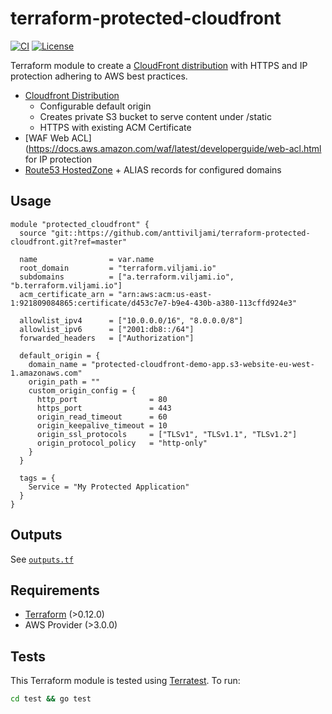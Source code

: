 # terraform-protected-cloudfront

[![CI](https://github.com/anttiviljami/terraform-protected-cloudfront/workflows/CI/badge.svg)](https://github.com/anttiviljami/terraform-protected-cloudfront/actions?query=workflow%3ACI)
[![License](https://img.shields.io/badge/license-Apache-blue)](https://github.com/anttiviljami/terraform-protected-cloudfront/blob/master/LICENSE)

Terraform module to create a [CloudFront distribution](https://docs.aws.amazon.com/AmazonCloudFront/latest/DeveloperGuide/distribution-overview.html)
with HTTPS and IP protection adhering to AWS best practices.

- [Cloudfront Distribution](https://docs.aws.amazon.com/AmazonCloudFront/latest/DeveloperGuide/distribution-overview.html)
  - Configurable default origin
  - Creates private S3 bucket to serve content under /static
  - HTTPS with existing ACM Certificate
- [WAF Web ACL](https://docs.aws.amazon.com/waf/latest/developerguide/web-acl.html for IP protection
- [Route53 HostedZone](https://docs.aws.amazon.com/Route53/latest/DeveloperGuide/hosted-zones-working-with.html) + ALIAS records for configured domains

## Usage

```hcl
module "protected_cloudfront" {
  source "git::https://github.com/anttiviljami/terraform-protected-cloudfront.git?ref=master"

  name                = var.name
  root_domain         = "terraform.viljami.io"
  subdomains          = ["a.terraform.viljami.io", "b.terraform.viljami.io"]
  acm_certificate_arn = "arn:aws:acm:us-east-1:921809084865:certificate/d453c7e7-b9e4-430b-a380-113cffd924e3"

  allowlist_ipv4      = ["10.0.0.0/16", "8.0.0.0/8"]
  allowlist_ipv6      = ["2001:db8::/64"]
  forwarded_headers   = ["Authorization"]

  default_origin = {
    domain_name = "protected-cloudfront-demo-app.s3-website-eu-west-1.amazonaws.com"
    origin_path = ""
    custom_origin_config = {
      http_port                = 80
      https_port               = 443
      origin_read_timeout      = 60
      origin_keepalive_timeout = 10
      origin_ssl_protocols     = ["TLSv1", "TLSv1.1", "TLSv1.2"]
      origin_protocol_policy   = "http-only"
    }
  }

  tags = {
    Service = "My Protected Application"
  }
}
```

## Outputs

See [`outputs.tf`](./outputs.tf)

## Requirements

- [Terraform](https://www.terraform.io/downloads.html) (>0.12.0)
- AWS Provider (>3.0.0)

## Tests

This Terraform module is tested using [Terratest](https://terratest.gruntwork.io/). To run:

```sh
cd test && go test
```
